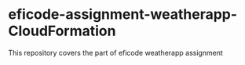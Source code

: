 # eficode-assignment-weatherapp-CloudFormation
This repository covers the part of eficode weatherapp assignment
